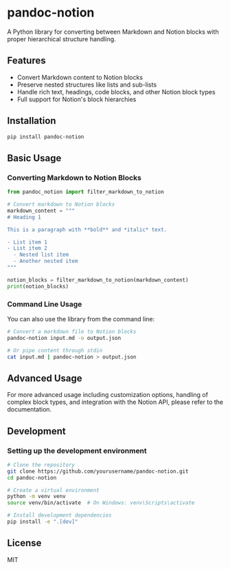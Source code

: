 # pandoc-notion

A Python library for converting between Markdown and Notion blocks with proper hierarchical structure handling.

## Features

- Convert Markdown content to Notion blocks
- Preserve nested structures like lists and sub-lists
- Handle rich text, headings, code blocks, and other Notion block types
- Full support for Notion's block hierarchies

## Installation

```bash
pip install pandoc-notion
```

## Basic Usage

### Converting Markdown to Notion Blocks

```python
from pandoc_notion import filter_markdown_to_notion

# Convert markdown to Notion blocks
markdown_content = """
# Heading 1

This is a paragraph with **bold** and *italic* text.

- List item 1
- List item 2
  - Nested list item
  - Another nested item
"""

notion_blocks = filter_markdown_to_notion(markdown_content)
print(notion_blocks)
```

### Command Line Usage

You can also use the library from the command line:

```bash
# Convert a markdown file to Notion blocks
pandoc-notion input.md -o output.json

# Or pipe content through stdin
cat input.md | pandoc-notion > output.json
```

## Advanced Usage

For more advanced usage including customization options, handling of complex block types, and integration with the Notion API, please refer to the documentation.

## Development

### Setting up the development environment

```bash
# Clone the repository
git clone https://github.com/yourusername/pandoc-notion.git
cd pandoc-notion

# Create a virtual environment
python -m venv venv
source venv/bin/activate  # On Windows: venv\Scripts\activate

# Install development dependencies
pip install -e ".[dev]"
```

## License

MIT

